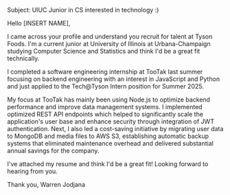 Subject: UIUC Junior in CS interested in technology :)

Hello [INSERT NAME], 

I came across your profile and understand you recruit for talent at Tyson Foods. I'm a current junior at University of Illinois at Urbana-Champaign studying Computer Science and Statistics and think I'd be a great fit technically. 

I completed a software engineering internship at TooTak last summer focusing on backend engineering with an interest in JavaScript and Python and just applied to the Tech@Tyson Intern position for Summer 2025.

My focus at TooTak has mainly been using Node.js to optimize backend performance and improve data management systems. I implemented optimized REST API endpoints which helped to significantly scale the application's user base and enhance security through integration of JWT authentication. Next, I also led a cost-saving initiative by migrating user data to MongoDB and media files to AWS S3, establishing automatic backup systems that eliminated maintenance overhead and delivered substantial annual savings for the company.

I've attached my resume and think I'd be a great fit! Looking forward to hearing from you. 

Thank you, 
Warren Jodjana
